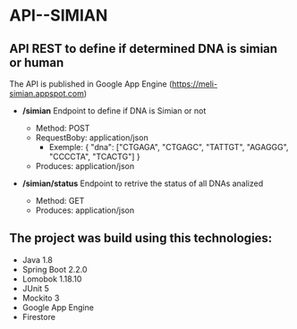 # API--SIMIAN

## API REST to define if determined DNA is simian or human

The API is published in Google App Engine (https://meli-simian.appspot.com)

- **/simian** Endpoint to define if DNA is Simian or not
	- Method: POST
	- RequestBoby: application/json
		- Exemple: { "dna": ["CTGAGA", "CTGAGC", "TATTGT", "AGAGGG", "CCCCTA", "TCACTG"] }
	- Produces: application/json

- **/simian/status** Endpoint to retrive the status of all DNAs analized
	- Method: GET
	- Produces: application/json
	

## The project was build using this technologies:

- Java 1.8
- Spring Boot 2.2.0
- Lomobok 1.18.10
- JUnit 5
- Mockito 3
- Google App Engine
- Firestore 

